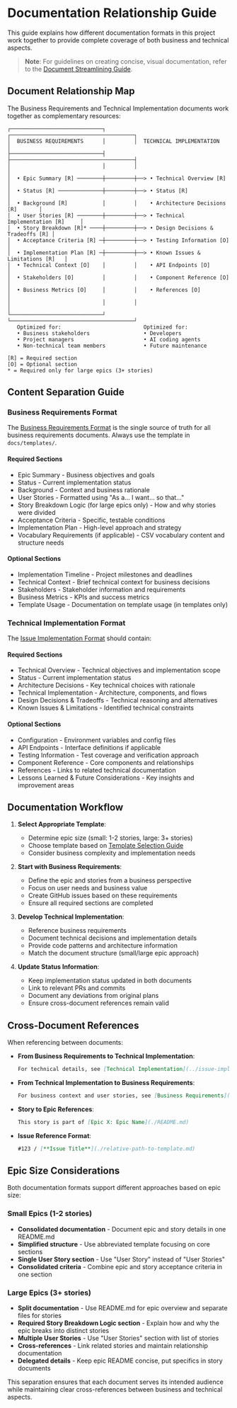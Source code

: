 # Documentation Relationship Guide

This guide explains how different documentation formats in this project work together to provide complete coverage of both business and technical aspects.

> **Note**: For guidelines on creating concise, visual documentation, refer to the [Document Streamlining Guide](./document-streamlining.md).

## Document Relationship Map

The Business Requirements and Technical Implementation documents work together as complementary resources:

```
┌─────────────────────────────┐         ┌───────────────────────────────────────┐
│  BUSINESS REQUIREMENTS      │         │  TECHNICAL IMPLEMENTATION             │
├─────────────────────────────┤         ├───────────────────────────────────────┤
│                             │         │                                       │
│  • Epic Summary [R] ────────┼─────────┼──> • Technical Overview [R]           │
│  • Status [R] ──────────────┼─────────┼──> • Status [R]                       │
│  • Background [R]           │         │    • Architecture Decisions [R]       │
│  • User Stories [R] ────────┼─────────┼──> • Technical Implementation [R]     │
│  • Story Breakdown [R]* ────┼─────────┼──> • Design Decisions & Tradeoffs [R] │
│  • Acceptance Criteria [R] ─┼─────────┼──> • Testing Information [O]          │
│  • Implementation Plan [R] ─┼─────────┼──> • Known Issues & Limitations [R]   │
│  • Technical Context [O]    │         │    • API Endpoints [O]                │
│  • Stakeholders [O]         │         │    • Component Reference [O]          │
│  • Business Metrics [O]     │         │    • References [O]                   │
│                             │         │                                       │
└─────────────────────────────┘         └───────────────────────────────────────┘
   Optimized for:                          Optimized for:
   • Business stakeholders                 • Developers
   • Project managers                      • AI coding agents
   • Non-technical team members            • Future maintenance

[R] = Required section
[O] = Optional section
* = Required only for large epics (3+ stories)
```

## Content Separation Guide

### Business Requirements Format

The [Business Requirements Format](./templates/business-requirements-format.md) is the single source of truth for all business requirements documents. Always use the template in `docs/templates/`.

#### Required Sections

- Epic Summary - Business objectives and goals
- Status - Current implementation status
- Background - Context and business rationale
- User Stories - Formatted using "As a... I want... so that..."
- Story Breakdown Logic (for large epics only) - How and why stories were divided
- Acceptance Criteria - Specific, testable conditions
- Implementation Plan - High-level approach and strategy
- Vocabulary Requirements (if applicable) - CSV vocabulary content and structure needs

#### Optional Sections

- Implementation Timeline - Project milestones and deadlines
- Technical Context - Brief technical context for business decisions
- Stakeholders - Stakeholder information and requirements
- Business Metrics - KPIs and success metrics
- Template Usage - Documentation on template usage (in templates only)

### Technical Implementation Format

The [Issue Implementation Format](./issue-implementation/issue-implementation-format.md) should contain:

#### Required Sections

- Technical Overview - Technical objectives and implementation scope
- Status - Current implementation status
- Architecture Decisions - Key technical choices with rationale
- Technical Implementation - Architecture, components, and flows
- Design Decisions & Tradeoffs - Technical reasoning and alternatives
- Known Issues & Limitations - Identified technical constraints

#### Optional Sections

- Configuration - Environment variables and config files
- API Endpoints - Interface definitions if applicable
- Testing Information - Test coverage and verification approach
- Component Reference - Core components and relationships
- References - Links to related technical documentation
- Lessons Learned & Future Considerations - Key insights and improvement areas

## Documentation Workflow

1. **Select Appropriate Template**:

   - Determine epic size (small: 1-2 stories, large: 3+ stories)
   - Choose template based on [Template Selection Guide](./business-requirements/business-requirements-format.md#template-selection-guide)
   - Consider business complexity and implementation needs

2. **Start with Business Requirements**:

   - Define the epic and stories from a business perspective
   - Focus on user needs and business value
   - Create GitHub issues based on these requirements
   - Ensure all required sections are completed

3. **Develop Technical Implementation**:

   - Reference business requirements
   - Document technical decisions and implementation details
   - Provide code patterns and architecture information
   - Match the document structure (small/large epic approach)

4. **Update Status Information**:
   - Keep implementation status updated in both documents
   - Link to relevant PRs and commits
   - Document any deviations from original plans
   - Ensure cross-document references remain valid

## Cross-Document References

When referencing between documents:

- **From Business Requirements to Technical Implementation**:

  ```markdown
  For technical details, see [Technical Implementation](../issue-implementation/epic-1-name/README.md)
  ```

- **From Technical Implementation to Business Requirements**:

  ```markdown
  For business context and user stories, see [Business Requirements](../business-requirements/epic-1-name/README.md)
  ```

- **Story to Epic References**:

  ```markdown
  This story is part of [Epic X: Epic Name](./README.md)
  ```

- **Issue Reference Format**:
  ```markdown
  #123 / [**Issue Title**](./relative-path-to-template.md)
  ```

## Epic Size Considerations

Both documentation formats support different approaches based on epic size:

### Small Epics (1-2 stories)

- **Consolidated documentation** - Document epic and story details in one README.md
- **Simplified structure** - Use abbreviated template focusing on core sections
- **Single User Story section** - Use "User Story" instead of "User Stories"
- **Consolidated criteria** - Combine epic and story acceptance criteria in one section

### Large Epics (3+ stories)

- **Split documentation** - Use README.md for epic overview and separate files for stories
- **Required Story Breakdown Logic section** - Explain how and why the epic breaks into distinct stories
- **Multiple User Stories** - Use "User Stories" section with list of stories
- **Cross-references** - Link related stories and maintain relationship documentation
- **Delegated details** - Keep epic README concise, put specifics in story documents

This separation ensures that each document serves its intended audience while maintaining clear cross-references between business and technical aspects.
